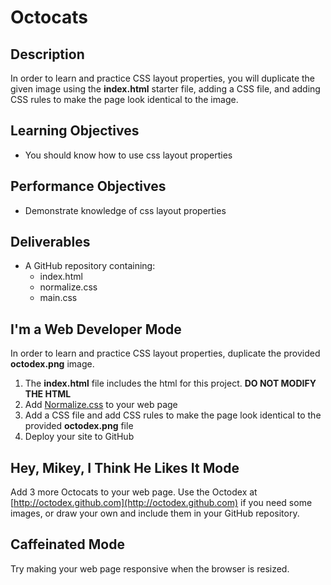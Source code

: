 # Octocats

## Description

In order to learn and practice CSS layout properties, you will duplicate the given image using the **index.html** starter file, adding a CSS file, and adding CSS rules to make the page look identical to the image.

## Learning Objectives

* You should know how to use css layout properties

## Performance Objectives

* Demonstrate knowledge of css layout properties

## Deliverables

* A GitHub repository containing:
    * index.html
    * normalize.css
    * main.css

## I'm a Web Developer Mode

In order to learn and practice CSS layout properties, duplicate the provided **octodex.png** image.

1. The **index.html** file includes the html for this project. **DO NOT MODIFY THE HTML**
2. Add [Normalize.css](https://necolas.github.io/normalize.css/) to your web page
3. Add a CSS file and add CSS rules to make the page look identical to the provided **octodex.png** file
4. Deploy your site to GitHub

## Hey, Mikey, I Think He Likes It Mode

Add 3 more Octocats to your web page. Use the Octodex at [http://octodex.github.com](http://octodex.github.com) if you need some images, or draw your own and include them in your GitHub repository.

## Caffeinated Mode

Try making your web page responsive when the browser is resized.
